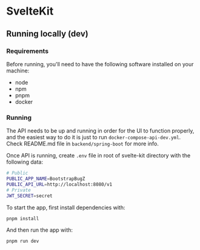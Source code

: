 # SvelteKit

## Running locally (dev)

### Requirements

Before running, you'll need to have the following software installed on your machine:

- node
- npm
- pnpm
- docker

### Running

The API needs to be up and running in order for the UI to function properly, and the easiest way to do it is just to run `docker-compose-api-dev.yml`. Check README.md file in `backend/spring-boot` for more info.

Once API is running, create `.env` file in root of svelte-kit directory with the following data:

```bash
# Public
PUBLIC_APP_NAME=BootstrapBugZ
PUBLIC_API_URL=http://localhost:8080/v1
# Private
JWT_SECRET=secret
```

To start the app, first install dependencies with:

```bash
pnpm install
```

And then run the app with:

```bash
pnpm run dev
```
